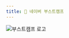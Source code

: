 ```yaml
---
title: 📁 네이버 부스트캠프
---
```

![부스트캠프 로고](https://gist.github.com/user-attachments/assets/4e1ed030-cb74-488d-bb94-b75a03d93284)
